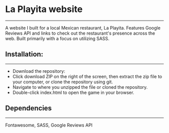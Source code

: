 # La Playita website
---
A website I built for a local Mexican restaurant, La Playita. Features Google Reviews API and links to check out the restaurant's
presence across the web. Built primarily with a focus on utilizing SASS. 

## Installation:
---
* Download the repository:
* Click download ZIP on the right of the screen, then extract the zip file to your computer, or clone the repository using git.
* Navigate to where you unzipped the file or cloned the repository.
* Double-click index.html to open the game in your browser.

## Dependencies
---
Fontawesome, SASS, Google Reviews API
